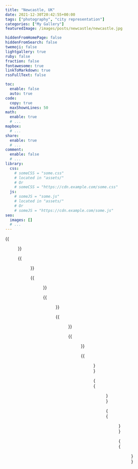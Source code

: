 ```yaml
---
title: "Newcastle, UK"
date: 2021-12-30T20:42:55+00:00
tags: ["photography", "city representation"]
categories: ["My Gallery"]
featuredImage: /images/posts/newcastle/newcastle.jpg

hiddenFromHomePage: false
hiddenFromSearch: false
twemoji: false
lightgallery: true
ruby: false
fraction: false
fontawesome: true
linkToMarkdown: true
rssFullText: false

toc:
  enable: false
  auto: true
code:
  copy: true
  maxShownLines: 50
math:
  enable: true
  # ...
mapbox:
  # ...
share:
  enable: true
  # ...
comment:
  enable: false
  # ...
library:
  css:
    # someCSS = "some.css"
    # located in "assets/"
    # Or
    # someCSS = "https://cdn.example.com/some.css"
  js:
    # someJS = "some.js"
    # located in "assets/"
    # Or
    # someJS = "https://cdn.example.com/some.js"
seo:
  images: []
  # ...
---
```


{{<figure src="newcastle.jpg" caption="An overview of the city of Newcastle.">}}

{{<figure src="_RZH4464postruanzh.jpg">}}

{{<figure src="_RZH4534postruanzh.jpg">}}

{{<figure src="_RZH4530postruanzh.jpg">}}

{{<figure src="_RZH4468postruanzh.jpg">}}

{{<figure src="_RZH4465postruanzh.jpg">}}

{{<figure src="_RZH4458postruanzh.jpg">}}

{{<figure src="_RZH4456postruanzh.jpg">}}

{{<figure src="_RZH4544postruanzh.jpg">}}

{{<figure src="_RZH4553postruanzh.jpg">}}
